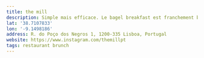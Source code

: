 ```yaml
---
title: the mill
description: Simple mais efficace. Le bagel breakfast est franchement bon ! À refaire.
lat: '38.7107833'
lon: '-9.1498186'
address: R. do Poço dos Negros 1, 1200-335 Lisboa, Portugal
website: https://www.instagram.com/themillpt
tags: restaurant brunch
---
```

